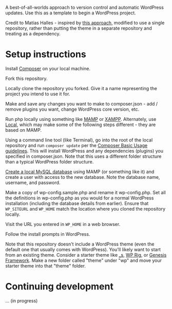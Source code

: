 A best-of-all-worlds approach to version control and automatic WordPress updates. Use this as a template to begin a WordPress project.

Credit to Matías Halles - inspired by [this approach](https://medium.com/@halles/wordpress-composer-git-1ccf29a9827a), modified to use a single repository, rather than putting the theme in a separate repository and treating as a dependency.

# Setup instructions
Install [Composer](https://getcomposer.org/) on your local machine.

Fork this repository.

Locally clone the repository you forked. Give it a name representing the project you intend to use it for.

Make and save any changes you want to make to composer.json - add / remove plugins you want, change WordPress core version, etc.

Run php locally using something like [MAMP](https://www.mamp.info) or [XAMPP](https://www.apachefriends.org/download.html). Alternately, use [Local](https://localwp.com/), which may make some of the following steps different - they are based on MAMP.

Using a command line tool (like Terminal), go into the root of the local repository and run `composer update` per the [Composer Basic Usage guidelines](https://getcomposer.org/doc/01-basic-usage.md). This will install WordPress and any dependencies (plugins) you specified in composer.json. Note that this uses a different folder structure than a typical WordPress folder structure.

[Create a local MySQL database](https://www.betterhostreview.com/create-mysql-database-phpmyadmin-computer.html) using MAMP (or something like it) and create a user with access to the new database. Note the database name, username, and password.

Make a copy of wp-config.sample.php and rename it wp-config.php. Set all the definitions in wp-config.php as you would for a normal WordPress installation (including the database details from earlier). Ensure that `WP_SITEURL` and `WP_HOME` match the location where you cloned the repository locally.

Visit the URL you entered in `WP_HOME` in a web browser.

Follow the install prompts in WordPress.

Note that this repository doesn't include a WordPress theme (even the default one that usually comes with WordPress). You'll likely want to start from an existing theme. Consider a starter theme like [_s](http://underscores.me/), [WP Rig](https://wprig.io/), or [Genesis Framework](https://www.studiopress.com/features/). Make a new folder called "theme" under "wp" and move your starter theme into that "theme" folder.

# Continuing development
... (in progress)
